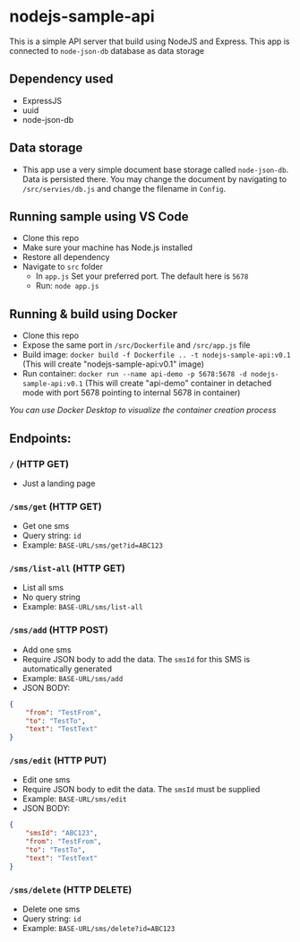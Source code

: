 # nodejs-sample-api

This is a simple API server that build using NodeJS and Express. This app is connected to `node-json-db` database as data storage

## Dependency used
- ExpressJS
- uuid
- node-json-db

## Data storage
- This app use a very simple document base storage called `node-json-db`. Data is persisted there. You may change the document by navigating to `/src/servies/db.js` and change the filename in `Config`.

## Running sample using VS Code
- Clone this repo
- Make sure your machine has Node.js installed
- Restore all dependency
- Navigate to `src` folder
  - In `app.js` Set your preferred port. The default here is `5678`
  - Run: `node app.js`

## Running & build using Docker
- Clone this repo
- Expose the same port in `/src/Dockerfile` and `/src/app.js` file
- Build image: `docker build -f Dockerfile .. -t nodejs-sample-api:v0.1` (This will create "nodejs-sample-api:v0.1" image)
- Run container: `docker run --name api-demo -p 5678:5678 -d nodejs-sample-api:v0.1` (This will create "api-demo" container in detached mode with port 5678 pointing to internal 5678 in container)

*You can use Docker Desktop to visualize the container creation process*

## Endpoints:
### `/` (HTTP GET)
- Just a landing page
### `/sms/get` (HTTP GET)
- Get one sms
- Query string: `id`
- Example: `BASE-URL/sms/get?id=ABC123`
### `/sms/list-all` (HTTP GET)
- List all sms
- No query string
- Example: `BASE-URL/sms/list-all`  
### `/sms/add` (HTTP POST)
 - Add one sms
 - Require JSON body to add the data. The `smsId` for this SMS is automatically generated
 - Example: `BASE-URL/sms/add`
 - JSON BODY:
```json
{
	"from": "TestFrom",
	"to": "TestTo",
	"text": "TestText"
}
```
### `/sms/edit` (HTTP PUT)
- Edit one sms
- Require JSON body to edit the data. The `smsId` must be supplied
- Example: `BASE-URL/sms/edit`
- JSON BODY:
```json
{
	"smsId": "ABC123",
	"from": "TestFrom",
	"to": "TestTo",
	"text": "TestText"
}
```
### `/sms/delete` (HTTP DELETE)
- Delete one sms
- Query string: `id`
- Example: `BASE-URL/sms/delete?id=ABC123`
